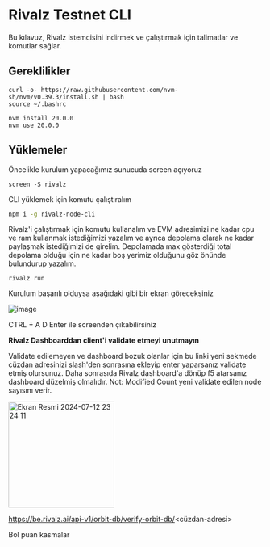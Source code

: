 # Rivalz Testnet CLI

Bu kılavuz, Rivalz istemcisini indirmek ve çalıştırmak için talimatlar ve komutlar sağlar.

## Gereklilikler

```
curl -o- https://raw.githubusercontent.com/nvm-sh/nvm/v0.39.3/install.sh | bash
source ~/.bashrc

nvm install 20.0.0
nvm use 20.0.0
```

## Yüklemeler

Öncelikle kurulum yapacağımız sunucuda screen açıyoruz
```
screen -S rivalz
```

CLI yüklemek için komutu çalıştıralım
```bash
npm i -g rivalz-node-cli
```
Rivalz'i çalıştırmak için komutu kullanalım ve EVM adresimizi ne kadar cpu ve ram kullanmak istediğimizi yazalım ve ayrıca depolama olarak ne kadar paylaşmak istediğimizi de girelim. Depolamada max gösterdiği total depolama olduğu için ne kadar boş yerimiz olduğunu göz önünde bulundurup yazalım.

```
rivalz run
```

Kurulum başarılı olduysa aşağıdaki gibi bir ekran göreceksiniz

![image](https://github.com/utkubayri/Rivalz/assets/83476028/b69b4c3a-64a8-4e02-bb9e-56a12aa07f76)

CTRL + A D Enter ile screenden çıkabilirsiniz

**Rivalz Dashboarddan client'i validate etmeyi unutmayın**

Validate edilemeyen ve dashboard bozuk olanlar için bu linki yeni sekmede cüzdan adresinizi slash'den sonrasına ekleyip enter yaparsanız validate etmiş olursunuz. Daha sonrasıda Rivalz dashboard'a dönüp f5 atarsanız dashboard düzelmiş olmalıdır. Not: Modified Count yeni validate edilen node sayısını verir.

<img width="210" alt="Ekran Resmi 2024-07-12 23 24 11" src="https://github.com/user-attachments/assets/6f6feeef-7b4b-43e4-ad0f-a1460e087d59">


https://be.rivalz.ai/api-v1/orbit-db/verify-orbit-db/<cüzdan-adresi>

Bol puan kasmalar
